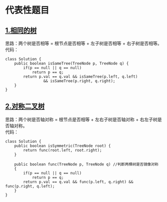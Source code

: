 # 代表性题目

## [1.相同的树](https://leetcode.cn/problems/same-tree/description/)
思路：两个树是否相等 = 根节点是否相等 + 左子树是否相等 + 右子树是否相等。      
代码：
```
class Solution {
    public boolean isSameTree(TreeNode p, TreeNode q) {
        if(p == null || q == null)
            return p == q;
        return p.val == q.val && isSameTree(p.left, q.left)
                 && isSameTree(p.right, q.right);
    }
}
```

## [2.对称二叉树](https://leetcode.cn/problems/symmetric-tree/)
思路：两个树是否轴对称 = 根节点是否相等 + 左右子树是否轴对称 + 右左子树是否轴对称。      
代码：
```
class Solution {
    public boolean isSymmetric(TreeNode root) {
        return func(root.left, root.right);
    }

    public boolean func(TreeNode p, TreeNode q) //判断两棵树是否镜像对称
    {
        if(p == null || q == null)
            return p == q;
        return p.val == q.val && func(p.left, q.right) && func(p.right, q.left);
    }
}
```
